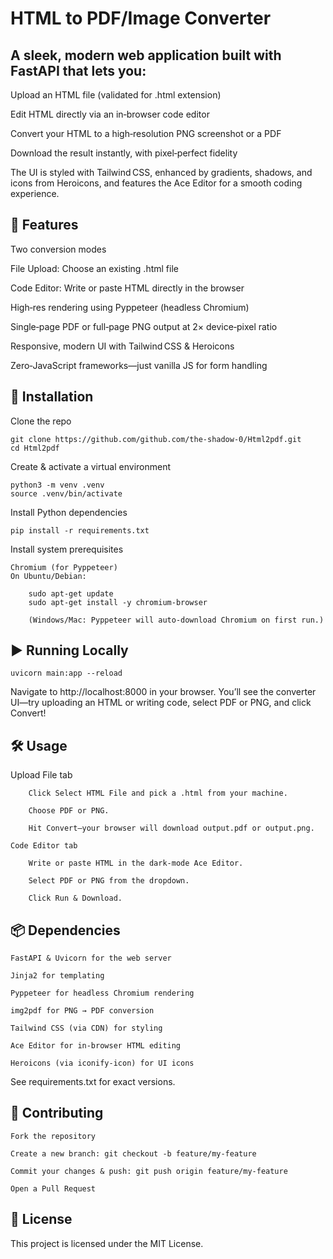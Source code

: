 # HTML to PDF/Image Converter

## A sleek, modern web application built with FastAPI that lets you:

   Upload an HTML file (validated for .html extension)

   Edit HTML directly via an in‑browser code editor

   Convert your HTML to a high‑resolution PNG screenshot or a PDF

   Download the result instantly, with pixel‑perfect fidelity

The UI is styled with Tailwind CSS, enhanced by gradients, shadows, and icons from Heroicons, and features the Ace Editor for a smooth coding experience.

## 🚀 Features

   Two conversion modes

   File Upload: Choose an existing .html file

   Code Editor: Write or paste HTML directly in the browser

   High‑res rendering using Pyppeteer (headless Chromium)

   Single‑page PDF or full‑page PNG output at 2× device‑pixel ratio

   Responsive, modern UI with Tailwind CSS & Heroicons

   Zero‑JavaScript frameworks—just vanilla JS for form handling

## 🔧 Installation

  Clone the repo

    git clone https://github.com/github.com/the-shadow-0/Html2pdf.git
    cd Html2pdf

  Create & activate a virtual environment

    python3 -m venv .venv
    source .venv/bin/activate

  Install Python dependencies

    pip install -r requirements.txt

  Install system prerequisites

    Chromium (for Pyppeteer)
    On Ubuntu/Debian:

        sudo apt-get update
        sudo apt-get install -y chromium-browser

        (Windows/Mac: Pyppeteer will auto‑download Chromium on first run.)

## ▶️ Running Locally

    uvicorn main:app --reload

Navigate to http://localhost:8000 in your browser. You’ll see the converter UI—try uploading an HTML or writing code, select PDF or PNG, and click Convert!
## 🛠️ Usage

  Upload File tab

        Click Select HTML File and pick a .html from your machine.

        Choose PDF or PNG.

        Hit Convert—your browser will download output.pdf or output.png.

    Code Editor tab

        Write or paste HTML in the dark‑mode Ace Editor.

        Select PDF or PNG from the dropdown.

        Click Run & Download.

## 📦 Dependencies

    FastAPI & Uvicorn for the web server

    Jinja2 for templating

    Pyppeteer for headless Chromium rendering

    img2pdf for PNG → PDF conversion

    Tailwind CSS (via CDN) for styling

    Ace Editor for in‑browser HTML editing

    Heroicons (via iconify-icon) for UI icons

See requirements.txt for exact versions.

## 🙌 Contributing

    Fork the repository

    Create a new branch: git checkout -b feature/my-feature

    Commit your changes & push: git push origin feature/my-feature

    Open a Pull Request

## 📝 License

This project is licensed under the MIT License.
